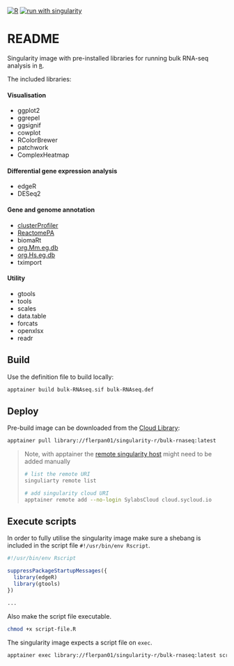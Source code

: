 [![R](https://img.shields.io/badge/-script-276DC3.svg?style=flat&logo=R)](https://cran.r-project.org)
[![run with singularity](https://img.shields.io/badge/run%20with-singularity-1d355c.svg?labelColor=000000)](https://sylabs.io/docs/)

# README

Singularity image with pre-installed libraries for running bulk RNA-seq analysis in [`R`](https://www.r-project.org/).

The included libraries:

#### Visualisation

+ ggplot2
+ ggrepel
+ ggsignif
+ cowplot
+ RColorBrewer
+ patchwork
+ ComplexHeatmap

#### Differential gene expression analysis

+ edgeR
+ DESeq2

#### Gene and genome annotation

+ [clusterProfiler](https://www.bioconductor.org/packages/release/bioc/html/clusterProfiler.html)
+ [ReactomePA](https://bioconductor.org/packages/release/bioc/html/ReactomePA.html)
+ biomaRt
+ [org.Mm.eg.db](https://bioconductor.org/packages/release/data/annotation/html/org.Mm.eg.db.html)
+ [org.Hs.eg.db](https://bioconductor.org/packages/release/data/annotation/html/org.Hs.eg.db.html)
+ tximport

#### Utility

+ gtools
+ tools
+ scales
+ data.table
+ forcats
+ openxlsx
+ readr

## Build

Use the definition file to build locally:

```sh
apptainer build bulk-RNAseq.sif bulk-RNAseq.def
```

## Deploy

Pre-build image can be downloaded from the [Cloud Library](https://cloud.sylabs.io/library):

```sh
apptainer pull library://flerpan01/singularity-r/bulk-rnaseq:latest
```

>Note, with apptainer the [remote singularity host](https://apptainer.org/docs/user/latest/endpoint.html#restoring-pre-apptainer-library-behavior) might need to be added manually
>
>```sh
># list the remote URI
>singuliarty remote list
>
># add singularity cloud URI
>apptainer remote add --no-login SylabsCloud cloud.sycloud.io
>```

## Execute scripts

In order to fully utilise the singularity image make sure a shebang is included in the script file `#!/usr/bin/env Rscript`.

```R
#!/usr/bin/env Rscript

suppressPackageStartupMessages({
  library(edgeR)
  library(gtools)
})

...

```

Also make the script file executable. 

```sh
chmod +x script-file.R
```

The singularity image expects a script file on `exec`.

```sh
apptainer exec library://flerpan01/singularity-r/bulk-rnaseq:latest script-file.R
```
